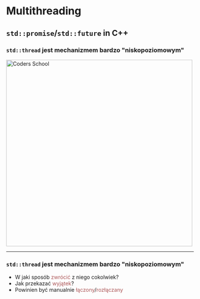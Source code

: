 <!-- .slide: data-background="#111111" -->

# Multithreading

## `std::promise`/`std::future` in C++

### `std::thread` jest mechanizmem bardzo "niskopoziomowym"

<a href="https://coders.school">
    <img width="500" data-src="../coders_school_logo.png" alt="Coders School" class="plain">
</a>

___

### `std::thread` jest mechanizmem bardzo "niskopoziomowym"

* <!-- .element: class="fragment fade-in" --> W jaki sposób <span style="color:#AD5758">zwrócić</span> z niego cokolwiek?
* <!-- .element: class="fragment fade-in" --> Jak przekazać <span style="color:#AD5758">wyjątek</span>?
* <!-- .element: class="fragment fade-in" --> Powinien być manualnie <span style="color:#AD5758">łączony</span>/<span style="color:#AD5758">rozłączany</span>
